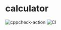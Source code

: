 # calculator
![cppcheck-action](https://github.com/99002755/calculator/workflows/cppcheck-action/badge.svg)
![CI](https://github.com/99002755/calculator/workflows/CI/badge.svg)
